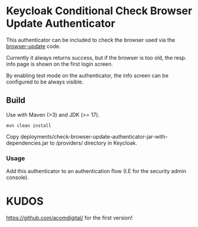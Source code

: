 
# Keycloak Conditional Check Browser Update Authenticator

This authenticator can be included to check the browser used via the 
[browser-update](http://browser-update.org "Browser-Update.org") code.

Currently it always returns success, but if the browser is too old, the resp.
info page is shown on the first login screen.

By enabling test mode on the authenticator, the info screen can be configured
to be always visible.

## Build

Use with Maven (>3) and JDK (>= 17).

```
mvn clean install
```

Copy deployments/check-browser-update-authenticator-jar-with-dependencies.jar to /providers/ directory in Keycloak.

### Usage

Add this authenticator to an authentication flow (I.E for the security admin console).

# KUDOS

https://github.com/acomdigital/ for the first version!
